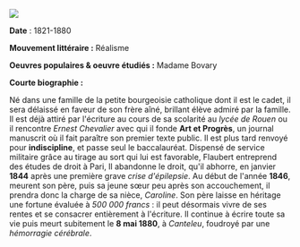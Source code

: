 ---
---
![](https://cdn.radiofrance.fr/s3/cruiser-production/2017/08/881dcbc3-ce98-4899-9d61-6c92d79080d0/838_738_054_cor14107.jpg)

**Date** : 1821-1880

**Mouvement littéraire :** Réalisme
 
**Oeuvres populaires & oeuvre étudiés :** 
 Madame Bovary

 
**Courte biographie :**

Né dans une famille de la petite bourgeoisie catholique dont il est le cadet, il sera délaissé en faveur de son frère aîné, brillant élève admiré par la famille.
Il est déjà attiré par l'écriture au cours de sa scolarité au *lycée de Rouen* ou il rencontre *Ernest Chevalier* avec qui il fonde **Art et Progrès**, un journal manuscrit où il fait paraître son premier texte public. Il est plus tard renvoyé pour **indiscipline**, et passe seul le baccalauréat.
Dispensé de service militaire grâce au tirage au sort qui lui est favorable, Flaubert entreprend des études de droit à Pari, Il abandonne le droit, qu'il abhorre, en janvier **1844** après une première grave _crise d'épilepsie_.
Au début de l'année **1846**, meurent son père, puis sa jeune sœur peu après son accouchement, il prendra donc la charge de sa nièce, *Caroline*. Son père laisse en héritage une fortune évaluée à *500 000 francs* : il peut désormais vivre de ses rentes et se consacrer entièrement à l'écriture.
Il continue à écrire toute sa vie puis meurt subitement le **8 mai 1880**, à *Canteleu*, foudroyé par une *hémorragie cérébrale*.